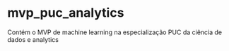 # mvp_puc_analytics
Contém o MVP de machine learning na especialização PUC da ciência de dados e analytics
